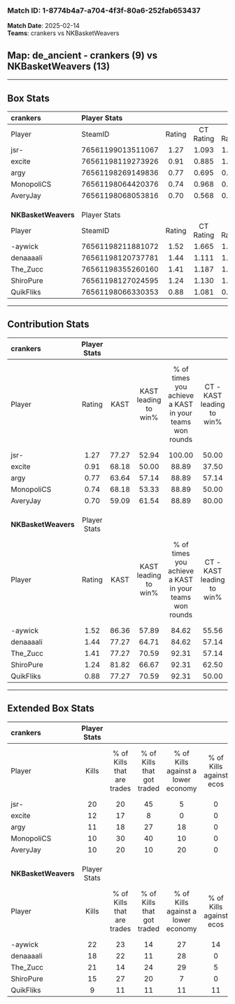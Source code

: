 ### Match ID: 1-8774b4a7-a704-4f3f-80a6-252fab653437  
**Match Date**: 2025-02-14  
**Teams**: crankers vs NKBasketWeavers  

## **Map**: de_ancient - crankers (9) vs NKBasketWeavers (13)  
---  

## Box Stats  

| **crankers**        | Player Stats      |        |           |          |       |      |       |         |        |      |     |
| :- | :- | :-: | :-: | :-: | :-: | :-: | :-: | :-: | :-: | :-: | :-: |
| Player              | SteamID           | Rating | CT Rating | T Rating | KAST  | ADR  | Kills | Assists | Deaths | K/D  | HS% |
| jsr-                | 76561199013511067 |  1.27  |   1.093   |  1.596   | 77.27 | 91.8 |  20   |    5    |   19   | 1.05 | 55  |
| excite              | 76561198119273926 |  0.91  |   0.885   |  1.181   | 68.18 | 71.4 |  12   |    3    |   15   | 0.80 | 66  |
| argy                | 76561198269149836 |  0.77  |   0.695   |  0.993   | 63.64 | 66.4 |  11   |    3    |   17   | 0.65 | 45  |
| MonopoliCS          | 76561198064420376 |  0.74  |   0.968   |  0.736   | 68.18 | 52.5 |  10   |    7    |   17   | 0.59 | 80  |
| AveryJay            | 76561198068053816 |  0.70  |   0.568   |  0.910   | 59.09 | 64.2 |  10   |    4    |   17   | 0.59 | 10  |
|                     |                   |        |           |          |       |      |       |         |        |      |     |
|                     |                   |        |           |          |       |      |       |         |        |      |     |
|                     |                   |        |           |          |       |      |       |         |        |      |     |
| **NKBasketWeavers** | Player Stats      |        |           |          |       |      |       |         |        |      |     |
| Player              | SteamID           | Rating | CT Rating | T Rating | KAST  | ADR  | Kills | Assists | Deaths | K/D  | HS% |
| -aywick             | 76561198211881072 |  1.52  |   1.665   |  1.622   | 86.36 | 77.5 |  22   |    1    |   12   | 1.83 | 36  |
| denaaaali           | 76561198120737781 |  1.44  |   1.111   |  1.720   | 77.27 | 93.1 |  18   |    6    |   9    | 2.00 | 66  |
| The_Zucc            | 76561198355260160 |  1.41  |   1.187   |  1.824   | 77.27 | 88.4 |  21   |    4    |   14   | 1.50 | 38  |
| ShiroPure           | 76561198127024595 |  1.24  |   1.130   |  1.473   | 81.82 | 87.9 |  15   |   12    |   14   | 1.07 | 60  |
| QuikFliks           | 76561198066330353 |  0.88  |   1.081   |  0.897   | 77.27 | 62.1 |   9   |   10    |   14   | 0.64 | 22  |
---  

## Contribution Stats  

| **crankers**        | Player Stats |       |                      |                                                        |                           |                                                             |                          |                                                            |
| :- | :-: | :-: | :-: | :-: | :-: | :-: | :-: | :-: |
| Player              |    Rating    | KAST  | KAST leading to win% | % of times you achieve a KAST in your teams won rounds | CT - KAST leading to win% | CT - % of times you achieve a KAST in your teams won rounds | T - KAST leading to win% | T - % of times you achieve a KAST in your teams won rounds |
| jsr-                |     1.27     | 77.27 |        52.94         |                         100.00                         |           50.00           |                           100.00                            |          55.56           |                           100.00                           |
| excite              |     0.91     | 68.18 |        50.00         |                         88.89                          |           37.50           |                            75.00                            |          62.50           |                           100.00                           |
| argy                |     0.77     | 63.64 |        57.14         |                         88.89                          |           57.14           |                           100.00                            |          57.14           |                           80.00                            |
| MonopoliCS          |     0.74     | 68.18 |        53.33         |                         88.89                          |           50.00           |                           100.00                            |          57.14           |                           80.00                            |
| AveryJay            |     0.70     | 59.09 |        61.54         |                         88.89                          |           80.00           |                           100.00                            |          50.00           |                           80.00                            |
|                     |              |       |                      |                                                        |                           |                                                             |                          |                                                            |
|                     |              |       |                      |                                                        |                           |                                                             |                          |                                                            |
|                     |              |       |                      |                                                        |                           |                                                             |                          |                                                            |
| **NKBasketWeavers** | Player Stats |       |                      |                                                        |                           |                                                             |                          |                                                            |
| Player              |    Rating    | KAST  | KAST leading to win% | % of times you achieve a KAST in your teams won rounds | CT - KAST leading to win% | CT - % of times you achieve a KAST in your teams won rounds | T - KAST leading to win% | T - % of times you achieve a KAST in your teams won rounds |
| -aywick             |     1.52     | 86.36 |        57.89         |                         84.62                          |           55.56           |                           100.00                            |          60.00           |                           75.00                            |
| denaaaali           |     1.44     | 77.27 |        64.71         |                         84.62                          |           57.14           |                            80.00                            |          70.00           |                           87.50                            |
| The_Zucc            |     1.41     | 77.27 |        70.59         |                         92.31                          |           57.14           |                            80.00                            |          80.00           |                           100.00                           |
| ShiroPure           |     1.24     | 81.82 |        66.67         |                         92.31                          |           62.50           |                           100.00                            |          70.00           |                           87.50                            |
| QuikFliks           |     0.88     | 77.27 |        70.59         |                         92.31                          |           50.00           |                            80.00                            |          88.89           |                           100.00                           |
---  

## Extended Box Stats  

| **crankers**        | Player Stats |                            |                            |                                    |                         |                              |                                 |        |                             |                                     |                          |                               |                            |
| :- | :-: | :-: | :-: | :-: | :-: | :-: | :-: | :-: | :-: | :-: | :-: | :-: | :-: |
| Player              |    Kills     | % of Kills that are trades | % of Kills that got traded | % of Kills against a lower economy | % of Kills against ecos | % of Kills that are flawless | % of Kills that are close duels | Deaths | % of Deaths that get traded | % of Deaths against a lower economy | % of Deaths against ecos | % of Deaths that are flawless | % of Deaths that are close |
| jsr-                |      20      |             20             |             45             |                 5                  |            0            |              65              |               10                |   19   |             11              |                  5                  |            0             |              53               |             5              |
| excite              |      12      |             17             |             8              |                 0                  |            0            |              75              |                0                |   15   |             20              |                  7                  |            0             |              67               |             7              |
| argy                |      11      |             18             |             27             |                 18                 |            0            |              18              |                9                |   17   |             12              |                  0                  |            0             |              59               |             24             |
| MonopoliCS          |      10      |             30             |             40             |                 10                 |            0            |              80              |               20                |   17   |             35              |                  6                  |            0             |              53               |             6              |
| AveryJay            |      10      |             20             |             10             |                 20                 |            0            |              50              |                0                |   17   |              6              |                  0                  |            0             |              65               |             12             |
|                     |              |                            |                            |                                    |                         |                              |                                 |        |                             |                                     |                          |                               |                            |
|                     |              |                            |                            |                                    |                         |                              |                                 |        |                             |                                     |                          |                               |                            |
|                     |              |                            |                            |                                    |                         |                              |                                 |        |                             |                                     |                          |                               |                            |
| **NKBasketWeavers** | Player Stats |                            |                            |                                    |                         |                              |                                 |        |                             |                                     |                          |                               |                            |
| Player              |    Kills     | % of Kills that are trades | % of Kills that got traded | % of Kills against a lower economy | % of Kills against ecos | % of Kills that are flawless | % of Kills that are close duels | Deaths | % of Deaths that get traded | % of Deaths against a lower economy | % of Deaths against ecos | % of Deaths that are flawless | % of Deaths that are close |
| -aywick             |      22      |             23             |             14             |                 27                 |           14            |              45              |                9                |   12   |             42              |                  8                  |            0             |              92               |             0              |
| denaaaali           |      18      |             22             |             11             |                 28                 |            0            |              56              |               17                |   9    |             11              |                 11                  |            0             |              56               |             0              |
| The_Zucc            |      21      |             14             |             24             |                 29                 |            5            |              57              |               10                |   14   |             36              |                  0                  |            0             |              57               |             14             |
| ShiroPure           |      15      |             27             |             20             |                 7                  |            0            |              73              |               13                |   14   |             21              |                 14                  |            7             |              50               |             14             |
| QuikFliks           |      9       |             11             |             11             |                 11                 |           11            |              67              |                0                |   14   |             29              |                  7                  |            0             |              50               |             7              |
